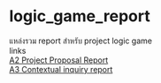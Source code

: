 # logic_game_report
แหล่งรวม report สำหรับ project logic game \
links \
[A2 Project Proposal Report][1]\
[A3 Contextual inquiry report][2]





[1]:https://docs.google.com/document/d/1IKnRLV43jsFUBqxbvm4Y-GQDjyRvdh5_OFR_PMn8J-s/edit "A2"
[2]:https://docs.google.com/document/d/1ucfo2Qc_zKncFl4BteWtYfrY5hNPgQlfZZu1cx8LFdU/edit "A3"

